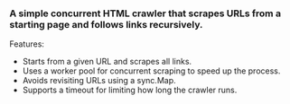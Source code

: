 ### A simple concurrent HTML crawler that scrapes URLs from a starting page and follows links recursively.

Features:
- Starts from a given URL and scrapes all links.
- Uses a worker pool for concurrent scraping to speed up the process.
- Avoids revisiting URLs using a sync.Map.
- Supports a timeout for limiting how long the crawler runs.